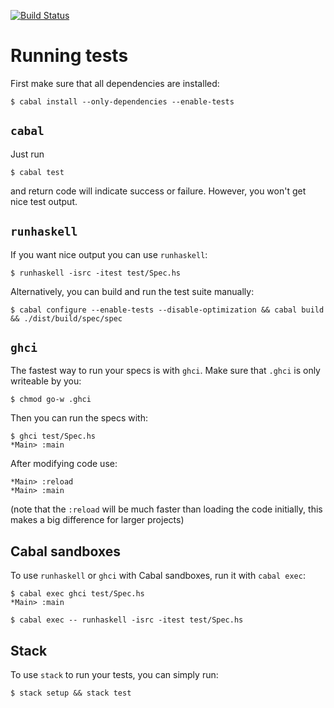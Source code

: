[![Build Status](https://travis-ci.org/hspec/hspec-example.png)](https://travis-ci.org/hspec/hspec-example)

# Running tests

First make sure that all dependencies are installed:

```
$ cabal install --only-dependencies --enable-tests
```

## `cabal`

Just run

```
$ cabal test
```

and return code will indicate success or failure.  However, you won't get nice
test output.

## `runhaskell`

If you want nice output you can use `runhaskell`:

```
$ runhaskell -isrc -itest test/Spec.hs
```

Alternatively, you can build and run the test suite manually:

```
$ cabal configure --enable-tests --disable-optimization && cabal build && ./dist/build/spec/spec
```

## `ghci`

The fastest way to run your specs is with `ghci`.  Make sure that `.ghci` is
only writeable by you:

```
$ chmod go-w .ghci
```

Then you can run the specs with:

```
$ ghci test/Spec.hs
*Main> :main
```

After modifying code use:

```
*Main> :reload
*Main> :main
```

(note that the `:reload` will be much faster than loading the code initially,
this makes a big difference for larger projects)

## Cabal sandboxes

To use `runhaskell` or `ghci` with Cabal sandboxes, run it with `cabal exec`:

```
$ cabal exec ghci test/Spec.hs
*Main> :main
```

```
$ cabal exec -- runhaskell -isrc -itest test/Spec.hs
```

## Stack

To use `stack` to run your tests, you can simply run:

```
$ stack setup && stack test
```
